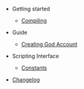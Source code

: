 <!-- docs/_sidebar.md -->

- Getting started
  - [Compiling](compiling.md)

- Guide
  - [Creating God Account](creating-god-account.md)

- Scripting Interface
  - [Constants](constants.md)

- [Changelog](changelog.md)

